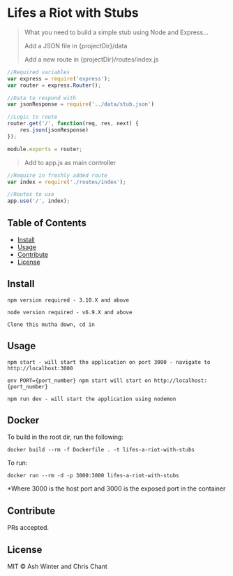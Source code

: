# Lifes a Riot with Stubs

> What you need to build a simple stub using Node and Express...
>
> Add a JSON file in {projectDir}/data
>
> Add a new route in {projectDir}/routes/index.js

```javascript
//Required variables
var express = require('express');
var router = express.Router();

//Data to respond with
var jsonResponse = require('../data/stub.json')

//Logic to route
router.get('/', function(req, res, next) {
    res.json(jsonResponse)
});

module.exports = router;
```

> Add to app.js as main controller

```javascript
//Require in freshly added route
var index = require('./routes/index');

//Routes to use
app.use('/', index);
```

## Table of Contents

- [Install](#install)
- [Usage](#usage)
- [Contribute](#contribute)
- [License](#license)

## Install

```npm version required - 3.10.X and above```

```node version required - v6.9.X and above```

```Clone this mutha down, cd in```

## Usage

```npm start - will start the application on port 3000 - navigate to http://localhost:3000```

```env PORT={port_number} npm start will start on http://localhost:{port_number}```

```npm run dev - will start the application using nodemon```

## Docker

To build in the root dir, run the following:

```docker build --rm -f Dockerfile . -t lifes-a-riot-with-stubs```

To run:

```docker run --rm -d -p 3000:3000 lifes-a-riot-with-stubs```

*Where 3000 is the host port and 3000 is the exposed port in the container

## Contribute

PRs accepted.

## License

MIT © Ash Winter and Chris Chant